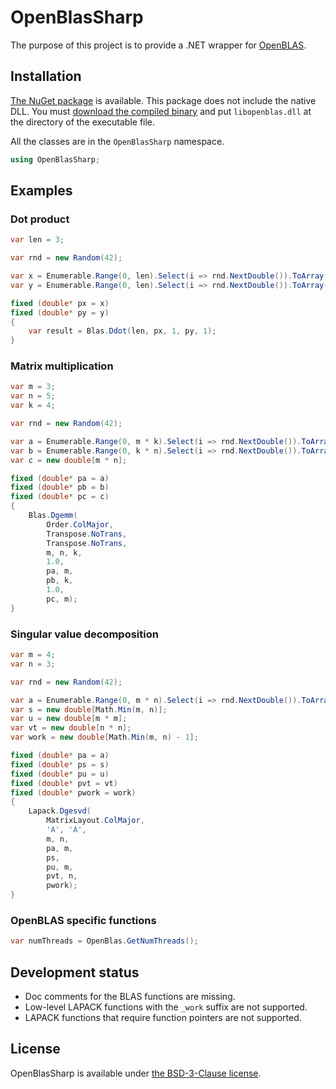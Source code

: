 # OpenBlasSharp

The purpose of this project is to provide a .NET wrapper for [OpenBLAS](https://github.com/OpenMathLib/OpenBLAS).



## Installation

[The NuGet package](https://www.nuget.org/packages/OpenBlasSharp) is available.
This package does not include the native DLL.
You must [download the compiled binary](https://github.com/OpenMathLib/OpenBLAS/releases) and put `libopenblas.dll` at the directory of the executable file.

All the classes are in the `OpenBlasSharp` namespace.

```cs
using OpenBlasSharp;
```



## Examples

### Dot product

```cs
var len = 3;

var rnd = new Random(42);

var x = Enumerable.Range(0, len).Select(i => rnd.NextDouble()).ToArray();
var y = Enumerable.Range(0, len).Select(i => rnd.NextDouble()).ToArray();

fixed (double* px = x)
fixed (double* py = y)
{
    var result = Blas.Ddot(len, px, 1, py, 1);
}
```

### Matrix multiplication

```cs
var m = 3;
var n = 5;
var k = 4;

var rnd = new Random(42);

var a = Enumerable.Range(0, m * k).Select(i => rnd.NextDouble()).ToArray();
var b = Enumerable.Range(0, k * n).Select(i => rnd.NextDouble()).ToArray();
var c = new double[m * n];

fixed (double* pa = a)
fixed (double* pb = b)
fixed (double* pc = c)
{
    Blas.Dgemm(
        Order.ColMajor,
        Transpose.NoTrans,
        Transpose.NoTrans,
        m, n, k,
        1.0,
        pa, m,
        pb, k,
        1.0,
        pc, m);
}
```

### Singular value decomposition

```cs
var m = 4;
var n = 3;

var rnd = new Random(42);

var a = Enumerable.Range(0, m * n).Select(i => rnd.NextDouble()).ToArray();
var s = new double[Math.Min(m, n)];
var u = new double[m * m];
var vt = new double[n * n];
var work = new double[Math.Min(m, n) - 1];

fixed (double* pa = a)
fixed (double* ps = s)
fixed (double* pu = u)
fixed (double* pvt = vt)
fixed (double* pwork = work)
{
    Lapack.Dgesvd(
        MatrixLayout.ColMajor,
        'A', 'A',
        m, n,
        pa, m,
        ps,
        pu, m,
        pvt, n,
        pwork);
}
```

### OpenBLAS specific functions

```cs
var numThreads = OpenBlas.GetNumThreads();
```



## Development status

* Doc comments for the BLAS functions are missing.
* Low-level LAPACK functions with the `_work` suffix are not supported.
* LAPACK functions that require function pointers are not supported.



## License
OpenBlasSharp is available under [the BSD-3-Clause license](LICENSE.txt).
